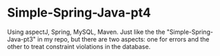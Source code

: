 # Simple-Spring-Java-pt4
Using aspectJ, Spring, MySQL, Maven. Just like the the "Simple-Spring-Java-pt3" in my repo, but there are two aspects: one for errors and the other to treat constraint violations in the database.

<a img="https://github.com/renatogondin/Simple-Spring-Java-pt4/blob/master/um.png">
